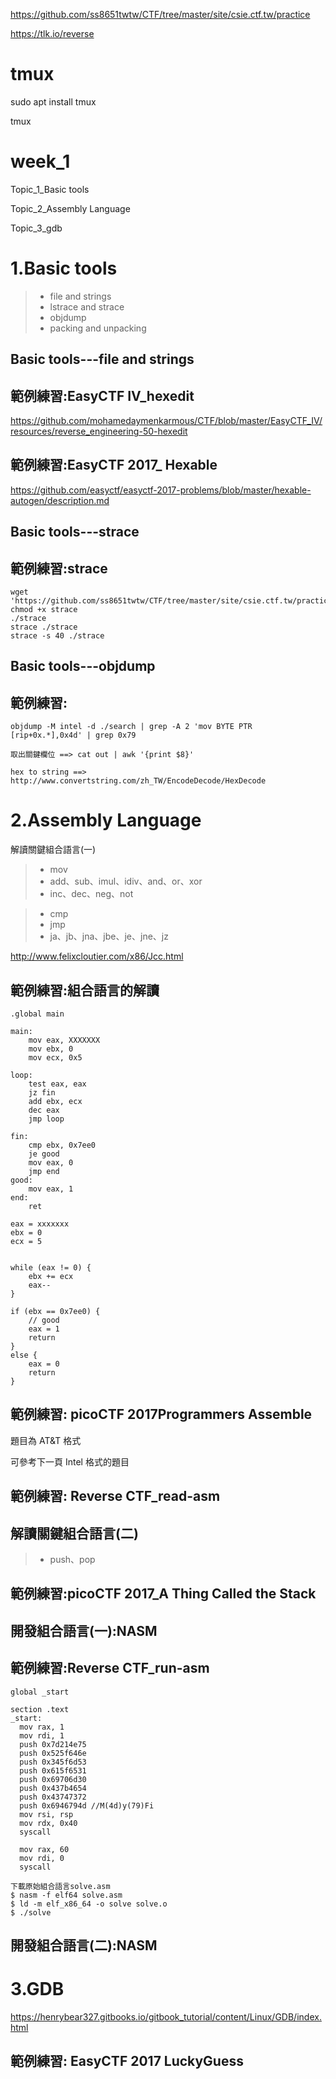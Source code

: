 https://github.com/ss8651twtw/CTF/tree/master/site/csie.ctf.tw/practice


https://tlk.io/reverse


# tmux

sudo apt install tmux

tmux

# week_1

Topic_1_Basic tools

Topic_2_Assembly Language

Topic_3_gdb


# 1.Basic tools

>* file and strings
>* lstrace and strace
>* objdump
>* packing and unpacking


## Basic tools---file and strings


## 範例練習:EasyCTF IV_hexedit

https://github.com/mohamedaymenkarmous/CTF/blob/master/EasyCTF_IV/resources/reverse_engineering-50-hexedit

## 範例練習:EasyCTF 2017_ Hexable

https://github.com/easyctf/easyctf-2017-problems/blob/master/hexable-autogen/description.md

## Basic tools---strace

## 範例練習:strace

```
wget 'https://github.com/ss8651twtw/CTF/tree/master/site/csie.ctf.tw/practice/strace'
chmod +x strace
./strace
strace ./strace
strace -s 40 ./strace
```
## Basic tools---objdump

## 範例練習:
```
objdump -M intel -d ./search | grep -A 2 'mov BYTE PTR [rip+0x.*],0x4d' | grep 0x79

取出關鍵欄位 ==> cat out | awk '{print $8}'

hex to string ==> http://www.convertstring.com/zh_TW/EncodeDecode/HexDecode
```
# 2.Assembly Language

解讀關鍵組合語言(一)
>* mov
>* add、sub、imul、idiv、and、or、xor
>* inc、dec、neg、not

>* cmp
>* jmp
>* ja、jb、jna、jbe、je、jne、jz

http://www.felixcloutier.com/x86/Jcc.html


## 範例練習:組合語言的解讀

```
.global main

main:
    mov eax, XXXXXXX
    mov ebx, 0
    mov ecx, 0x5
    
loop:
    test eax, eax
    jz fin
    add ebx, ecx
    dec eax
    jmp loop
    
fin:
    cmp ebx, 0x7ee0
    je good
    mov eax, 0
    jmp end
good:
    mov eax, 1
end:
    ret
```

```
eax = xxxxxxx
ebx = 0
ecx = 5


while (eax != 0) {
	ebx += ecx
	eax--
}

if (ebx == 0x7ee0) {
	// good
	eax = 1
	return
}
else {
	eax = 0
	return
}

```
## 範例練習: picoCTF 2017Programmers Assemble
題目為 AT&T 格式

可參考下一頁 Intel 格式的題目

## 範例練習: Reverse CTF_read-asm

## 解讀關鍵組合語言(二)

>* push、pop



## 範例練習:picoCTF 2017_A Thing Called the Stack

## 開發組合語言(一):NASM

## 範例練習:Reverse CTF_run-asm
```
global _start

section .text
_start:
  mov rax, 1
  mov rdi, 1
  push 0x7d214e75
  push 0x525f646e
  push 0x345f6d53
  push 0x615f6531
  push 0x69706d30
  push 0x437b4654
  push 0x43747372
  push 0x6946794d //M(4d)y(79)Fi  
  mov rsi, rsp
  mov rdx, 0x40
  syscall

  mov rax, 60
  mov rdi, 0
  syscall
```

```
下載原始組合語言solve.asm
$ nasm -f elf64 solve.asm
$ ld -m elf_x86_64 -o solve solve.o
$ ./solve
```

## 開發組合語言(二):NASM

# 3.GDB 

https://henrybear327.gitbooks.io/gitbook_tutorial/content/Linux/GDB/index.html

## 範例練習: EasyCTF 2017 LuckyGuess
